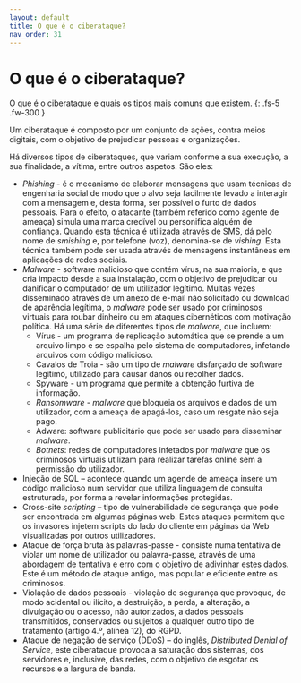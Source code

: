 ```yaml
---
layout: default
title: O que é o ciberataque?
nav_order: 31
---
```


# O que é o ciberataque?

O que é o ciberataque e quais os tipos mais comuns que existem.
{: .fs-5 .fw-300 }

Um ciberataque é composto por um conjunto de ações, contra meios digitais, com o objetivo de prejudicar pessoas e organizações.  &#x20;

Há diversos tipos de ciberataques, que variam conforme a sua execução, a sua finalidade, a vítima, entre outros aspetos. São eles:&#x20;

* _Phishing_ - é o mecanismo de elaborar mensagens que usam técnicas de engenharia social de modo que o alvo seja facilmente levado a interagir com a mensagem e, desta forma, ser possível o furto de dados pessoais. Para o efeito, o atacante (também referido como agente de ameaça) simula uma marca credível ou personifica alguém de confiança. Quando esta técnica é utilizada através de SMS, dá pelo nome de _smishing_ e, por telefone (voz), denomina-se de _vishing_. Esta técnica também pode ser usada através de mensagens instantâneas em aplicações de redes sociais.
* _Malware_ - software malicioso que contém vírus, na sua maioria, e que cria impacto desde a sua instalação, com o objetivo de prejudicar ou danificar o computador de um utilizador legítimo. Muitas vezes disseminado através de um anexo de e-mail não solicitado ou download de aparência legítima, o _malware_ pode ser usado por criminosos virtuais para roubar dinheiro ou em ataques cibernéticos com motivação política. Há uma série de diferentes tipos de _malware_, que incluem:&#x20;
  * Vírus - um programa de replicação automática que se prende a um arquivo limpo e se espalha pelo sistema de computadores, infetando arquivos com código malicioso.
  * Cavalos de Troia - são um tipo de _malware_ disfarçado de software legítimo, utilizado para causar danos ou recolher dados.
  * Spyware - um programa que permite a obtenção furtiva de informação.&#x20;
  * _Ransomware_ - _malware_ que bloqueia os arquivos e dados de um utilizador, com a ameaça de apagá-los, caso um resgate não seja pago.&#x20;
  * Adware: software publicitário que pode ser usado para disseminar _malware_.&#x20;
  * _Botnets_: redes de computadores infetados por _malware_ que os criminosos virtuais utilizam para realizar tarefas online sem a permissão do utilizador.&#x20;
* Injeção de SQL – acontece quando um agende de ameaça insere um código malicioso num servidor que utiliza linguagem de consulta estruturada, por forma a revelar informações protegidas.&#x20;
* Cross-site _scripting_ – tipo de vulnerabilidade de segurança que pode ser encontrada em algumas páginas web. Estes ataques permitem que os invasores injetem scripts do lado do cliente em páginas da Web visualizadas por outros utilizadores.&#x20;
* Ataque de força bruta às palavras-passe - consiste numa tentativa de violar um nome de utilizador ou palavra-passe, através de uma abordagem de tentativa e erro com o objetivo de adivinhar estes dados. Este é um método de ataque antigo, mas popular e eficiente entre os criminosos.&#x20;
* Violação de dados pessoais - violação de segurança que provoque, de modo acidental ou ilícito, a destruição, a perda, a alteração, a divulgação ou o acesso, não autorizados, a dados pessoais transmitidos, conservados ou sujeitos a qualquer outro tipo de tratamento (artigo 4.º, alínea 12), do RGPD.&#x20;
* Ataque de negação de serviço (DDoS) – do inglês, _Distributed Denial of Service_, este ciberataque provoca a saturação dos sistemas, dos servidores e, inclusive, das redes, com o objetivo de esgotar os recursos e a largura de banda.
